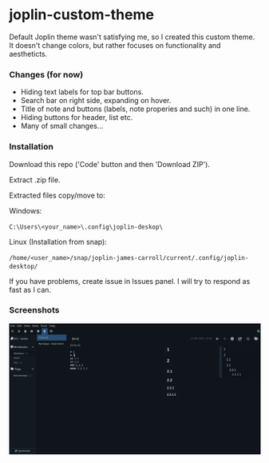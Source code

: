# joplin-custom-theme

Default Joplin theme wasn't satisfying me, so I created this custom theme.
It doesn't change colors, but rather focuses on functionality and aestheticts.

### Changes (for now)
- Hiding text labels for top bar buttons.
- Search bar on right side, expanding on hover.
- Title of note and buttons (labels, note properies and such) in one line.
- Hiding buttons for header, list etc.
- Many of small changes...

### Installation
Download this repo ('Code' button and then 'Download ZIP').

Extract .zip file.

Extracted files copy/move to:

Windows:

`C:\Users\<your_name>\.config\joplin-deskop\`

Linux (Installation from snap):

`/home/<user_name>/snap/joplin-james-carroll/current/.config/joplin-desktop/`

If you have problems, create issue in Issues panel. I will try to respond as fast as I can.

### Screenshots
![](https://github.com/KaCuQ/joplin-custom-theme/blob/master/screenshot_1.png)
